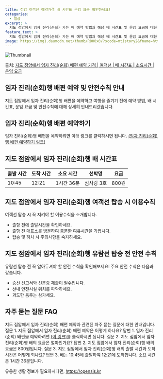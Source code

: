 ```yaml
---
title: 점암 여객선 예약가격 배 시간표 운임 요금 확인하세요!
categories:
  - 일상
excerpt: >
  지도 점암에서 임자 진리(순회) 가는 배 예약 방법과 해당 배 시간표 및 운임 요금에 대한 가격 정보를 안내 드리겠습니다. 안전하고 재밋는 임자 진리(순회)행 여행을 위해 아래 정보 참고하시기 바랍니다. 임자 진리(순회)행 배편 예약하기 👈 클릭지도 점암에서 임자 진리(순회)행 배 시간표출발 시간도착 시간소요 시간선박명요금10:4512:211시간 36분섬사랑 3호800원임자 진리(순회)행 배편 예약하기 👈 클릭지도 점암에서 임자 진리(순회)행 여객선 탑승 시 이용수칙여객선 탑승 시 꼭 지켜야 할 이용수칙을 소개합니다. 1. 출항 전에 출발시간을 확인하세요. 지도 점암에서 임자 진리(순회)행 배 출항시간을 꼭 확인해주세요. 2. 출항 전 매표소를 방문하여 충분한 여유시간을 가집니다. 선박 출항 시간이 가까..
feature_text: >
  지도 점암에서 임자 진리(순회) 가는 배 예약 방법과 해당 배 시간표 및 운임 요금에 대한 가격 정보를 안내 드리겠습니다. 안전하고 재밋는 임자 진리(순회)행 여행을 위해 아래 정보 참고하시기 바랍니다. 임자 진리(순회)행 배편 예약하기 👈 클릭지도 점암에서 임자 진리(순회)행 배 시간표출발 시간도착 시간소요 시간선박명요금10:4512:211시간 36분섬사랑 3호800원임자 진리(순회)행 배편 예약하기 👈 클릭지도 점암에서 임자 진리(순회)행 여객선 탑승 시 이용수칙여객선 탑승 시 꼭 지켜야 할 이용수칙을 소개합니다. 1. 출항 전에 출발시간을 확인하세요. 지도 점암에서 임자 진리(순회)행 배 출항시간을 꼭 확인해주세요. 2. 출항 전 매표소를 방문하여 충분한 여유시간을 가집니다. 선박 출항 시간이 가까..
image: https://img1.daumcdn.net/thumb/R800x0/?scode=mtistory2&fname=https%3A%2F%2Fblog.kakaocdn.net%2Fdn%2FXZIqZ%2FbtsHCl2CujB%2FkkesaEwVFkud25u5yKiqmk%2Fimg.webp
---
```


![Thumbnail](https://img1.daumcdn.net/thumb/R800x0/?scode=mtistory2&fname=https%3A%2F%2Fblog.kakaocdn.net%2Fdn%2FXZIqZ%2FbtsHCl2CujB%2FkkesaEwVFkud25u5yKiqmk%2Fimg.webp)

<p>출처: <a href="https://opensis.kr/entry/%EC%A7%80%EB%8F%84-%EC%A0%90%EC%95%94%EC%97%90%EC%84%9C-%EC%9E%84%EC%9E%90-%EC%A7%84%EB%A6%AC%EC%88%9C%ED%9A%8C-%EB%B0%B0%ED%8E%B8-%EC%98%88%EC%95%BD-%EA%B0%80%EA%B2%A9-%EC%97%AC%EA%B0%9D%EC%84%A0-%EB%B0%B0-%EC%8B%9C%EA%B0%84%ED%91%9C-%EC%86%8C%EC%9A%94%EC%8B%9C%EA%B0%84-%EC%9A%B4%EC%9E%84-%EC%9A%94%EA%B8%88" rel="dofollow">지도 점암에서 임자 진리(순회) 배편 예약 가격 | 여객선 | 배 시간표 | 소요시간 | 운임 요금</a> </p>

## 임자 진리(순회)행 배편 예약 및 안전수칙 안내

지도 점암에서 임자 진리(순회)행 배편을 예약하고 여행을 즐기기 전에 예약 방법, 배 시간표, 운임 요금 및 안전수칙에 대해 상세히
안내드리겠습니다.

## **임자 진리(순회)행 배편 예약하기**

임자 진리(순회)행 배편을 예약하려면 아래 링크를 클릭하시면 됩니다. [(임자 진리(순회)행 배편 예약하기
링크)](https://example.com)

## **지도 점암에서 임자 진리(순회)행 배 시간표**

**출발 시간** | **도착 시간** | **소요 시간** | **선박명** | **요금**  
---|---|---|---|---  
10:45 | 12:21 | 1시간 36분 | 섬사랑 3호 | 800원  
  
## **지도 점암에서 임자 진리(순회)행 여객선 탑승 시 이용수칙**

여객선 탑승 시 꼭 지켜야 할 이용수칙을 소개합니다.

  * 출항 전에 출발시간을 확인하세요.
  * 출항 전 매표소를 방문하여 충분한 여유시간을 가집니다.
  * 탑승 및 하차 시 주의사항을 숙지하세요.

## **지도 점암에서 임자 진리(순회)행 유람선 탑승 전 안전 수칙**

유람선 탑승 전 꼭 알아두셔야 할 안전 수칙을 확인해보세요! 주요 안전 수칙은 다음과 같습니다.

  * 승선 신고서와 신분증 제출이 필수입니다.
  * 선내 안전시설 위치를 파악하세요.
  * 과도한 음주는 삼가세요.

## **자주 묻는 질문 FAQ**

지도 점암에서 임자 진리(순회) 배편 예약과 관련된 자주 묻는 질문에 대한 안내입니다. 질문 1. 지도 점암에서 임자 진리(순회) 배편
예약은 어떻게 하나요? 답변 1. 임자 진리(순회) 배편을 예약하려면 [(이 링크)](https://example.com)를 클릭하시면
됩니다. 질문 2. 지도 점암에서 임자 진리(순회)행 배의 요금은 얼마인가요? 답변 2. 지도 점암에서 임자 진리(순회)행 배의 요금은
800원입니다. 질문 3. 지도 점암에서 임자 진리(순회)행 배의 출발 시간과 도착 시간은 어떻게 되나요? 답변 3. 배는 10:45에
출발하여 12:21에 도착합니다. 소요 시간은 1시간 36분입니다.



 

유용한 생활 정보가 필요하시다면, <a href="https://opensis.kr" rel="dofollow">https://opensis.kr</a>


